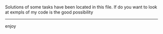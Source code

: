 Solutions of some tasks have been located in this file. If do you want to look at exmpls of my code is the good possibility

---

enjoy
